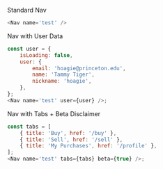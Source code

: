 Standard Nav

```js
<Nav name='test' />
```

Nav with User Data

```js
const user = {
    isLoading: false,
    user: {
        email: 'hoagie@princeton.edu',
        name: 'Tammy Tiger',
        nickname: 'hoagie',
    },
};
<Nav name='test' user={user} />;
```

Nav with Tabs + Beta Disclaimer

```js
const tabs = [
    { title: 'Buy', href: '/buy' },
    { title: 'Sell', href: '/sell' },
    { title: 'My Purchases', href: '/profile' },
];
<Nav name='test' tabs={tabs} beta={true} />;
```
